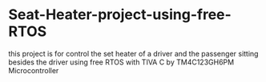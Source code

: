 # Seat-Heater-project-using-free-RTOS
this project is for control the set heater of a driver and the passenger sitting besides the driver using free RTOS  with TIVA C by TM4C123GH6PM Microcontroller 
